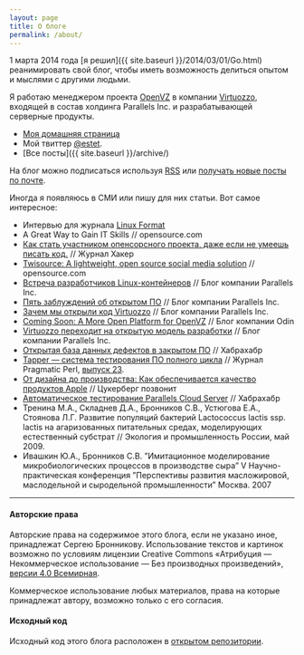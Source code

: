 ```yaml
---
layout: page
title: О блоге
permalink: /about/
---
```


1 марта 2014 года [я решил]({{ site.baseurl }}/2014/03/01/Go.html)
реанимировать свой блог, чтобы иметь возможность делиться
опытом и мыслями с другими людьми.

Я работаю менеджером проекта [OpenVZ](https://openvz.org/) в компании
[Virtuozzo](http://www.virtuozzo.com/), входящей в состав холдинга Parallels Inc.
и разрабатывающей серверные продукты.

- [Моя домашняя страница](https://bronevichok.ru/)
- Мой твиттер [@estet](https://twitter.com/estet).
- [Все посты]({{ site.baseurl }}/archive/)

На блог можно подписаться используя [RSS](http://feeds.feedburner.com/bronevichok)
или [получать новые посты по почте](http://feedburner.google.com/fb/a/mailverify?uri=bronevichok).

Иногда я появляюсь в СМИ или пишу для них статьи. Вот самое интересное:

- Интервью для журнала [Linux Format](http://www.linuxformat.ru/)
- A Great Way to Gain IT Skills // opensource.com
- [Как стать участником опенсорсного проекта, даже если не умеешь писать код.](http://issuu.com/sersvop/docs/haker_12-2015?e=19335014/31864689) // Журнал Хакер
- [Twisource: A lightweight, open source social media solution](http://opensource.com/business/15/11/twisource-lightweight-open-source-social-media-solution) // opensource.com
- [Встреча разработчиков Linux-контейнеров](http://habrahabr.ru/company/parallels/blog/266089/) // Блог компании Parallels Inc.
- [Пять заблуждений об открытом ПО](http://habrahabr.ru/company/parallels/blog/261609/) // Блог компании Parallels Inc.
- [Зачем мы открыли код Virtuozzo](http://habrahabr.ru/company/parallels/blog/259385/) // Блог компании Parallels Inc.
- [Coming Soon: A More Open Platform for OpenVZ](http://blog.odin.com/serviceprovider/2015/7/14/coming-soon-a-more-open-platform-for-openvz) // Блог компании Odin
- [Virtuozzo переходит на открытую модель разработки](http://habrahabr.ru/company/parallels/blog/256279/) // Блог компании Parallels Inc.
- [Открытая база данных дефектов в закрытом ПО](http://habrahabr.ru/post/253009/) // Хабрахабр
- [Tapper — система тестирования ПО полного цикла](http://pragmaticperl.com/authors/28) // Журнал Pragmatic Perl, [выпуск 23](http://pragmaticperl.com/issues/23).
- [От дизайна до производства: Как обеспечивается качество продуктов Apple](https://vc.ru/p/apple-test) // Цукерберг позвонит
- [Автоматическое тестирование Parallels Cloud Server](http://habrahabr.ru/post/204292/) // Хабрахабр
- Тренина М.А., Складнев Д.А., Бронников  С.В., Устюгова Е.А., Стоянова Л.Г. Развитие популяций бактерий Lactococcus lactis ssp. lactis на агаризованных питательных средах, моделирующих естественный субстрат // Экология и промышленность России, май 2009.
- Ивашкин Ю.А., Бронников С.В. ”Имитационное моделирование микробиологических процессов в производстве сыра” V Научно-практическая конференция ”Перспективы развития масложировой, маслодельной и сыродельной промышленности” Москва. 2007

----

#### Авторские права

Авторские права на содержимое этого блога, если не указано иное,
принадлежат Сергею Бронникову. Использование текстов и картинок
возможно по условиям лицензии Creative Commons
«Атрибуция — Некоммерческое использование — Без производных произведений»,
[версии 4.0 Всемирная](http://creativecommons.org/licenses/by-nc-nd/4.0/deed.ru).

Коммерческое использование любых материалов, права на которые принадлежат автору,
возможно только с его согласия.

#### Исходный код

Исходный код этого блога расположен в [открытом репозитории](https://github.com/ligurio/ligurio.github.io).
